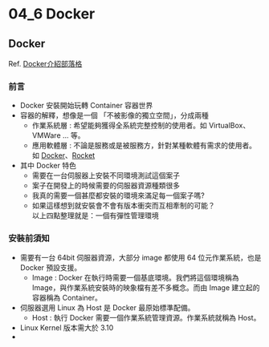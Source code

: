 # 04_6 Docker

## Docker

Ref. [Docker介紹部落格](https://blog.hellosanta.com.tw/%E7%B6%B2%E7%AB%99%E8%A8%AD%E8%A8%88/%E4%BC%BA%E6%9C%8D%E5%99%A8/%E6%95%99%E4%BD%A0%E4%B8%80%E6%AC%A1%E5%AD%B8%E6%9C%83%E5%AE%89%E8%A3%9D-docker-%E9%96%8B%E5%A7%8B%E7%8E%A9%E8%BD%89-container%C2%A0%E5%AE%B9%E5%99%A8%E4%B8%96%E7%95%8C)

### 前言

* Docker 安裝開始玩轉 Container 容器世界
* 容器的解釋，想像是一個 「不被影像的獨立空間」，分成兩種
	+ 作業系統層 : 希望能夠獲得全系統完整控制的使用者。如 VirtualBox、VMWare ... 等。
	+ 應用軟體層 : 不論是服務或是被服務方，針對某種軟體有需求的使用者。如 [Docker](https://www.docker.com/)、[Rocket](https://coreos.com/rkt/docs/latest/)
* 其中 Docker 特色
	+ 需要在一台伺服器上安裝不同環境測試這個案子
	+ 案子在開發上的時候需要的伺服器資源種類很多
	+ 我真的需要一個甚麼都安裝的環境來滿足每一個案子嗎?
	+ 如果這樣想到就安裝會不會有版本衝突而互相牽制的可能？<br>
以上四點整理就是：一個有彈性管理環境

### 安裝前須知

* 需要有一台 64bit 伺服器資源，大部分 image 都使用 64 位元作業系統，也是 Docker 預設支援。
	* Image : Docker 在執行時需要一個基底環境。我們將這個環境稱為 Image，與作業系統安裝時的映象檔有差不多概念。而由 Image 建立起的容器稱為 Container。
* 伺服器選用 Linux 為 Host 是 Docker 最原始標準配備。
	* Host : 執行 Docker 需要一個作業系統管理資源。作業系統就稱為 Host。
* Linux Kernel 版本需大於 3.10
* 